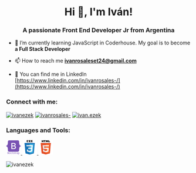 <h1 align="center">Hi 👋, I'm Iván!</h1>
<h3 align="center">A passionate Front End Developer Jr from Argentina</h3>

- 🌱 I’m currently learning JavaScript in Coderhouse. My goal is to become **a Full Stack Developer**

- 📫 How to reach me **ivanrosaleset24@gmail.com**

- 📄 You can find me in LinkedIn [https://www.linkedin.com/in/ivanrosales-/](https://www.linkedin.com/in/ivanrosales-/)

<h3 align="left">Connect with me:</h3>
<p align="left">
<a href="https://twitter.com/ivanezek" target="blank"><img align="center" src="https://raw.githubusercontent.com/rahuldkjain/github-profile-readme-generator/master/src/images/icons/Social/twitter.svg" alt="ivanezek" height="30" width="40" /></a>
<a href="https://linkedin.com/in/ivanrosales-" target="blank"><img align="center" src="https://raw.githubusercontent.com/rahuldkjain/github-profile-readme-generator/master/src/images/icons/Social/linked-in-alt.svg" alt="ivanrosales-" height="30" width="40" /></a>
<a href="https://instagram.com/ivan.ezek" target="blank"><img align="center" src="https://raw.githubusercontent.com/rahuldkjain/github-profile-readme-generator/master/src/images/icons/Social/instagram.svg" alt="ivan.ezek" height="30" width="40" /></a>
</p>

<h3 align="left">Languages and Tools:</h3>
<p align="left"> <a href="https://getbootstrap.com" target="_blank" rel="noreferrer"> <img src="https://raw.githubusercontent.com/devicons/devicon/master/icons/bootstrap/bootstrap-plain-wordmark.svg" alt="bootstrap" width="40" height="40"/> </a> <a href="https://www.w3schools.com/css/" target="_blank" rel="noreferrer"> <img src="https://raw.githubusercontent.com/devicons/devicon/master/icons/css3/css3-original-wordmark.svg" alt="css3" width="40" height="40"/> </a> <a href="https://www.w3.org/html/" target="_blank" rel="noreferrer"> <img src="https://raw.githubusercontent.com/devicons/devicon/master/icons/html5/html5-original-wordmark.svg" alt="html5" width="40" height="40"/> </a> </p>

<p><img align="center" src="https://github-readme-stats.vercel.app/api/top-langs?username=ivanezek&show_icons=true&locale=en&layout=compact" alt="ivanezek" /></p>

